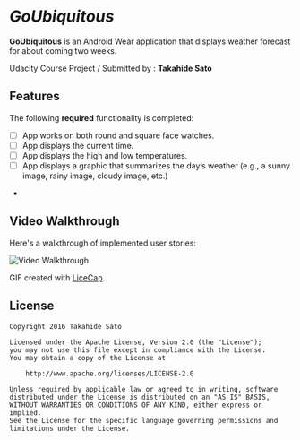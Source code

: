 # *GoUbiquitous*

**GoUbiquitous** is an Android Wear application that displays weather forecast for about coming two weeks. 

Udacity Course Project / Submitted by : **Takahide Sato**

## Features

The following **required** functionality is completed:

* [ ] App works on both round and square face watches.
* [ ] App displays the current time.
* [ ] App displays the high and low temperatures.
* [ ] App displays a graphic that summarizes the day’s weather (e.g., a sunny image, rainy image, cloudy image, etc.)
* 
## Video Walkthrough 

Here's a walkthrough of implemented user stories:

<img src='http://i.imgur.com/' title='Video Walkthrough' width='' alt='Video Walkthrough' />

GIF created with [LiceCap](http://www.cockos.com/licecap/).

## License

    Copyright 2016 Takahide Sato

    Licensed under the Apache License, Version 2.0 (the "License");
    you may not use this file except in compliance with the License.
    You may obtain a copy of the License at

        http://www.apache.org/licenses/LICENSE-2.0

    Unless required by applicable law or agreed to in writing, software
    distributed under the License is distributed on an "AS IS" BASIS,
    WITHOUT WARRANTIES OR CONDITIONS OF ANY KIND, either express or implied.
    See the License for the specific language governing permissions and
    limitations under the License.
